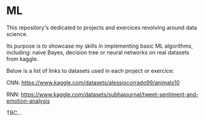 # ML
This repository's dedicated to projects and exercices revolving around data science. 

Its purpose is to showcase my skills in implementing basic ML algorithms, including: naive Bayes, decision tree or neural networks on real datasets from kaggle. 

Below is a list of links to datasets used in each project or exercice: 

CNN: https://www.kaggle.com/datasets/alessiocorrado99/animals10

RNN: https://www.kaggle.com/datasets/subhajournal/tweet-sentiment-and-emotion-analysis

TBC...




